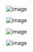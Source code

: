 ![image](https://github.com/Arturo-Marcillo/Googlemaps/assets/151756269/09621afd-2d73-4a63-9f08-c362b5f11bc3)

![image](https://github.com/Arturo-Marcillo/Googlemaps/assets/151756269/94c3f819-dd76-456f-aba4-16ff8c22f905)

![image](https://github.com/Arturo-Marcillo/Googlemaps/assets/151756269/76c891d2-3a26-4754-b8aa-07ebe1fcaed6)


![image](https://github.com/Arturo-Marcillo/Googlemaps/assets/151756269/b8621475-cee5-4f68-9546-4ddaf0f19c5b)



